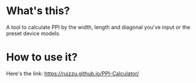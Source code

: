 # What's this?
A tool to calculate PPI by the width, length and diagonal you've input or the preset device models.

# How to use it?
Here's the link: https://ruizzu.github.io/PPI-Calculator/
